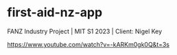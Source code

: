 # first-aid-nz-app
FANZ Industry Project | MIT S1 2023 | Client: Nigel Key

https://www.youtube.com/watch?v=-kARKm0gk0Q&t=3s
